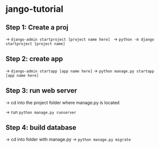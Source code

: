 # jango-tutorial

## Step 1: Create a proj
-> `django-admin startproject [project name here] ` 
-> `python -m django startproject [project name]`
## Step 2: create app
-> `django-admin startapp [app name here]`
-> `python manage.py startapp [app name here]`
## Step 3: run web server
-> cd into the project folder where manage.py is located

-> run `python manage.py runserver`
## Step 4: build database
-> cd into folder with manage.py
-> `python manage.py migrate`

